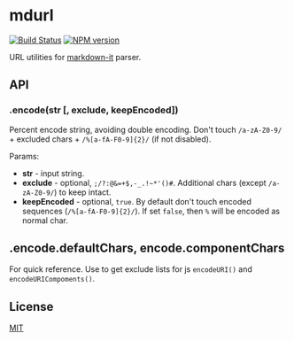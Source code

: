 # mdurl

[![Build Status](https://img.shields.io/travis/markdown-it/mdurl/master.svg?style=flat)](https://travis-ci.org/markdown-it/mdurl)
[![NPM version](https://img.shields.io/npm/v/mdurl.svg?style=flat)](https://www.npmjs.org/package/mdurl)

URL utilities for [markdown-it](https://github.com/markdown-it/markdown-it) parser.

## API

### .encode(str [, exclude, keepEncoded])

Percent encode string, avoiding double encoding. Don't touch `/a-zA-Z0-9/` +
excluded chars + `/%[a-fA-F0-9]{2}/` (if not disabled).

Params:

- __str__ - input string.
- __exclude__ - optional, `;/?:@&=+$,-_.!~*'()#`. Additional chars (except
  `/a-zA-Z0-9/`) to keep intact.
- __keepEncoded__ - optional, `true`. By default don't touch encoded sequences
  (`/%[a-fA-F0-9]{2}/`). If set `false`, then `%` will be encoded as normal char.

## .encode.defaultChars, encode.componentChars

For quick reference. Use to get exclude lists for js `encodeURI()` and
`encodeURICompoments()`.


## License

[MIT](https://github.com/markdown-it/mdurl/blob/master/LICENSE)
